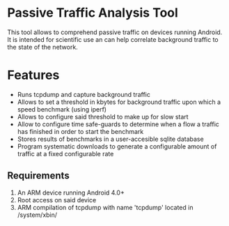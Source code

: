 # Passive Traffic Analysis Tool

This tool allows to comprehend passive traffic on devices running Android. It is intended for scientific use an can help correlate background traffic to the state of the network.

# Features

* Runs tcpdump and capture background traffic
* Allows to set a threshold in kbytes for background traffic upon which a speed benchmark (using iperf)
* Allows to configure said threshold to make up for slow start
* Allow to configure time safe-guards to determine when a flow a traffic has finished in order to start the benchmark
* Stores results of benchmarks in a user-accesible sqlite database
* Program systematic downloads to generate a configurable amount of traffic at a fixed configurable rate

## Requirements
1. An ARM device running Android 4.0+
2. Root access on said device
3. ARM compilation of tcpdump with name 'tcpdump' located in /system/xbin/


